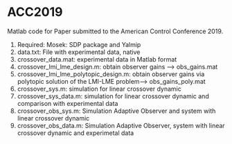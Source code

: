 # ACC2019
Matlab code for Paper submitted to the American Control Conference 2019.
1) Required: Mosek: SDP package and Yalmip
2) data.txt: File with experimental data, native
3) crossover_data.mat: experimental data in Matlab format
4) crossover_lmi_lme_design.m: obtain observer gains --> obs_gains.mat
5) crossover_lmi_lme_polytopic_design.m: obtain observer gains via polytopic solution of the LMI-LME problem--> obs_gains_poly.mat
6) crossover_sys.m: simulation for linear crossover dynamic
7) crossover_sys_data.m: simulation for linear crossover dynamic and comparison with experimental data
8) crossover_obs_sys.m: Simulation Adaptive Observer and system with linear crossover dynamic
9) crossover_obs_data.m: Simulation Adaptive Observer, system with linear crossover dynamic and experimetal data
